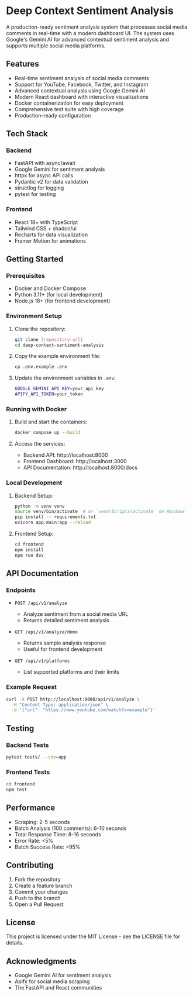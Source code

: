 # Deep Context Sentiment Analysis

A production-ready sentiment analysis system that processes social media comments in real-time with a modern dashboard UI. The system uses Google's Gemini AI for advanced contextual sentiment analysis and supports multiple social media platforms.

## Features

- Real-time sentiment analysis of social media comments
- Support for YouTube, Facebook, Twitter, and Instagram
- Advanced contextual analysis using Google Gemini AI
- Modern React dashboard with interactive visualizations
- Docker containerization for easy deployment
- Comprehensive test suite with high coverage
- Production-ready configuration

## Tech Stack

### Backend
- FastAPI with async/await
- Google Gemini for sentiment analysis
- httpx for async API calls
- Pydantic v2 for data validation
- structlog for logging
- pytest for testing

### Frontend
- React 18+ with TypeScript
- Tailwind CSS + shadcn/ui
- Recharts for data visualization
- Framer Motion for animations

## Getting Started

### Prerequisites

- Docker and Docker Compose
- Python 3.11+ (for local development)
- Node.js 18+ (for frontend development)

### Environment Setup

1. Clone the repository:
   ```bash
   git clone [repository-url]
   cd deep-context-sentiment-analysis
   ```

2. Copy the example environment file:
   ```bash
   cp .env.example .env
   ```

3. Update the environment variables in `.env`:
   ```bash
   GOOGLE_GEMINI_API_KEY=your_api_key
   APIFY_API_TOKEN=your_token
   ```

### Running with Docker

1. Build and start the containers:
   ```bash
   docker compose up --build
   ```

2. Access the services:
   - Backend API: http://localhost:8000
   - Frontend Dashboard: http://localhost:3000
   - API Documentation: http://localhost:8000/docs

### Local Development

1. Backend Setup:
   ```bash
   python -m venv venv
   source venv/bin/activate  # or `venv\Scripts\activate` on Windows
   pip install -r requirements.txt
   uvicorn app.main:app --reload
   ```

2. Frontend Setup:
   ```bash
   cd frontend
   npm install
   npm run dev
   ```

## API Documentation

### Endpoints

- `POST /api/v1/analyze`
  - Analyze sentiment from a social media URL
  - Returns detailed sentiment analysis

- `GET /api/v1/analyze/demo`
  - Returns sample analysis response
  - Useful for frontend development

- `GET /api/v1/platforms`
  - List supported platforms and their limits

### Example Request

```bash
curl -X POST http://localhost:8000/api/v1/analyze \
  -H "Content-Type: application/json" \
  -d '{"url": "https://www.youtube.com/watch?v=example"}'
```

## Testing

### Backend Tests

```bash
pytest tests/ --cov=app
```

### Frontend Tests

```bash
cd frontend
npm test
```

## Performance

- Scraping: 2-5 seconds
- Batch Analysis (100 comments): 6-10 seconds
- Total Response Time: 8-16 seconds
- Error Rate: <5%
- Batch Success Rate: >95%

## Contributing

1. Fork the repository
2. Create a feature branch
3. Commit your changes
4. Push to the branch
5. Open a Pull Request

## License

This project is licensed under the MIT License - see the LICENSE file for details.

## Acknowledgments

- Google Gemini AI for sentiment analysis
- Apify for social media scraping
- The FastAPI and React communities
